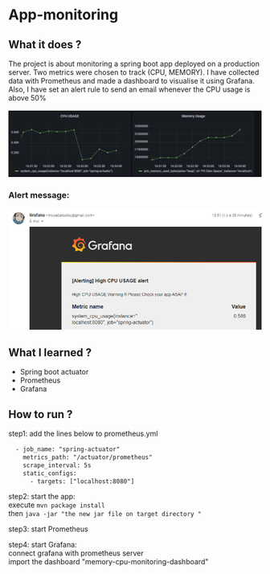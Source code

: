 # App-monitoring
## What it does ? 
The project is about monitoring a spring boot app deployed on a production server. Two metrics were  chosen  to track (CPU, MEMORY).
I have collected data with Prometheus and  made a dashboard  to visualise it  using Grafana.
Also, I have set an alert rule to send an email whenever the CPU usage is above 50% </br> </br>
![dashboard](images/monitoring-app.png)


### Alert message: 

![alert](images/alert.png)



## What I learned ? 

<ul>
<li>Spring boot actuator</li>
<li>Prometheus </li>
<li>Grafana </li>

</ul>

## How to run ?
step1: add the lines below to prometheus.yml
```
  - job_name: "spring-actuator"
    metrics_path: "/actuator/prometheus"
    scrape_interval: 5s
    static_configs:
      - targets: ["localhost:8080"]
 ```
 step2: start the app: </br>
  execute `mvn package install` </br>
  then `java -jar "the new jar file on target directory " ` </br>
  
 step3: start Prometheus </br>
 
 step4: start Grafana: </br>
 connect grafana with prometheus server </br>
 import the dashboard "memory-cpu-monitoring-dashboard" </br>


